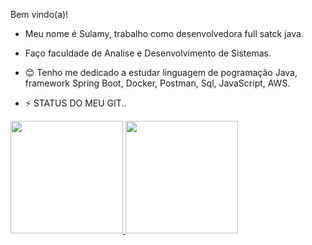 Bem vindo(a)!

-  Meu nome é Sulamy, trabalho como desenvolvedora full satck java.


-  Faço faculdade de  Analise e Desenvolvimento de Sistemas.


- 😊 Tenho me dedicado a estudar linguagem de pogramação Java, framework Spring Boot, Docker, Postman, Sql, JavaScript, AWS.




















- ⚡ STATUS DO MEU GIT..







<div>
<a href="https://github.com/seu-usuário-aqui">
<img height="180em" src="https://github-readme-stats.vercel.app/api/top-langs/?username=sulamylobato&layout=compact&langs_count=7&theme=dracula"/>
<img height="180em" src="https://github-readme-stats.vercel.app/api?username=sulamylobato&show_icons=true&theme=dracula&include_all_commits=true&count_private=true"/>
</div>
  

